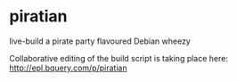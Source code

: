 piratian
========

live-build a pirate party flavoured Debian wheezy

Collaborative editing of the build script is taking place here:
http://epl.bquery.com/p/piratian

